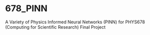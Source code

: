 # 678_PINN
A Variety of Physics Informed Neural Networks (PINN) for PHYS678 (Computing for Scientific Research) Final Project
